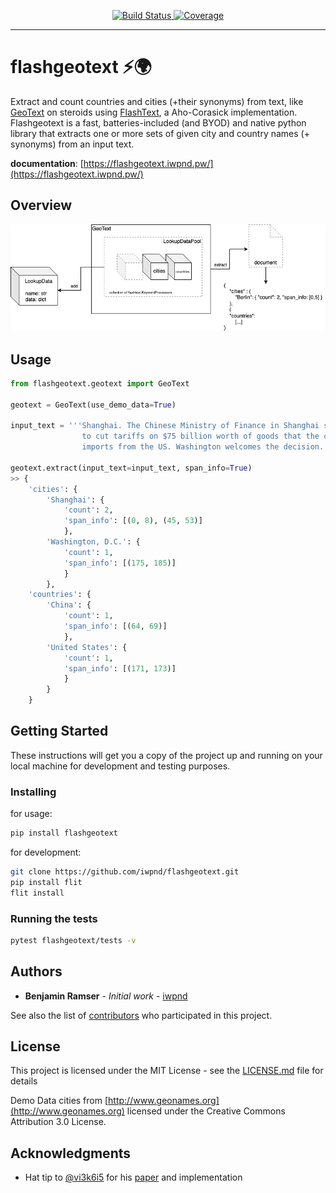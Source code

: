 <p align="center">
<a href="https://github.com/iwpnd/flashgeotext/actions" target="_blank">
    <img src="https://github.com/iwpnd/flashgeotext/workflows/build/badge.svg?branch=master" alt="Build Status">
</a>
<a href="https://codecov.io/gh/iwpnd/flashgeotext" target="_blank">
    <img src="https://codecov.io/gh/iwpnd/flashgeotext/branch/master/graph/badge.svg" alt="Coverage">
</a>
</p>

---
# flashgeotext :zap::earth_africa:

Extract and count countries and cities (+their synonyms) from text, like [GeoText](https://github.com/elyase/geotext) on steroids using [FlashText](https://github.com/vi3k6i5/flashtext/), a Aho-Corasick implementation. Flashgeotext is a fast, batteries-included (and BYOD) and native python library that extracts one or more sets of given city and country names (+ synonyms) from an input text.

**documentation**: [https://flashgeotext.iwpnd.pw/](https://flashgeotext.iwpnd.pw/)

## Overview
<p align="center">
<img src="./docs/img/flashgeotext-diagram-notext.png" alt="drawio diagram">
</p>

## Usage

```python
from flashgeotext.geotext import GeoText

geotext = GeoText(use_demo_data=True)

input_text = '''Shanghai. The Chinese Ministry of Finance in Shanghai said that China plans
                to cut tariffs on $75 billion worth of goods that the country
                imports from the US. Washington welcomes the decision.'''

geotext.extract(input_text=input_text, span_info=True)
>> {
    'cities': {
        'Shanghai': {
            'count': 2,
            'span_info': [(0, 8), (45, 53)]
            },
        'Washington, D.C.': {
            'count': 1,
            'span_info': [(175, 185)]
            }
        },
    'countries': {
        'China': {
            'count': 1,
            'span_info': [(64, 69)]
            },
        'United States': {
            'count': 1,
            'span_info': [(171, 173)]
            }
        }
    }
```

## Getting Started

These instructions will get you a copy of the project up and running on your local machine for development and testing purposes.

### Installing

for usage:
```bash
pip install flashgeotext
```

for development:
```bash
git clone https://github.com/iwpnd/flashgeotext.git
pip install flit
flit install
```

### Running the tests

```bash
pytest flashgeotext/tests -v
```

## Authors

* **Benjamin Ramser** - *Initial work* - [iwpnd](https://github.com/iwpnd)

See also the list of [contributors](https://github.com/iwpnd/flashgeotext/contributors) who participated in this project.

## License

This project is licensed under the MIT License - see the [LICENSE.md](LICENSE.md) file for details

Demo Data cities from [http://www.geonames.org](http://www.geonames.org) licensed under the Creative Commons Attribution 3.0 License.

## Acknowledgments

* Hat tip to [@vi3k6i5](https://github.com/vi3k6i5) for his [paper](https://arxiv.org/abs/1711.00046) and implementation
